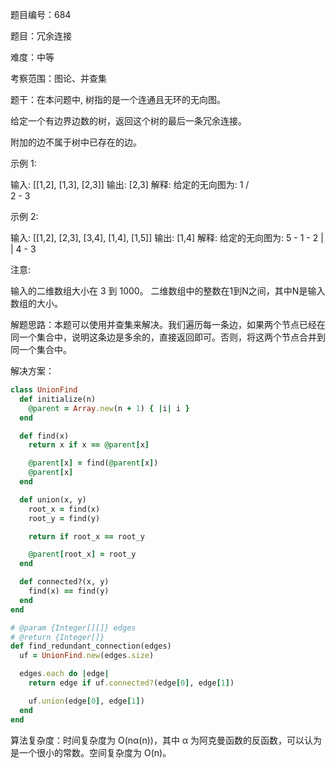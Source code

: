 题目编号：684

题目：冗余连接

难度：中等

考察范围：图论、并查集

题干：在本问题中, 树指的是一个连通且无环的无向图。

给定一个有边界边数的树，返回这个树的最后一条冗余连接。

附加的边不属于树中已存在的边。

示例 1:

输入: [[1,2], [1,3], [2,3]]
输出: [2,3]
解释: 给定的无向图为:
  1
 / \
2 - 3

示例 2:

输入: [[1,2], [2,3], [3,4], [1,4], [1,5]]
输出: [1,4]
解释: 给定的无向图为:
5 - 1 - 2
    |   |
    4 - 3

注意:

输入的二维数组大小在 3 到 1000。
二维数组中的整数在1到N之间，其中N是输入数组的大小。

解题思路：本题可以使用并查集来解决。我们遍历每一条边，如果两个节点已经在同一个集合中，说明这条边是多余的，直接返回即可。否则，将这两个节点合并到同一个集合中。

解决方案：

```ruby
class UnionFind
  def initialize(n)
    @parent = Array.new(n + 1) { |i| i }
  end

  def find(x)
    return x if x == @parent[x]

    @parent[x] = find(@parent[x])
    @parent[x]
  end

  def union(x, y)
    root_x = find(x)
    root_y = find(y)

    return if root_x == root_y

    @parent[root_x] = root_y
  end

  def connected?(x, y)
    find(x) == find(y)
  end
end

# @param {Integer[][]} edges
# @return {Integer[]}
def find_redundant_connection(edges)
  uf = UnionFind.new(edges.size)

  edges.each do |edge|
    return edge if uf.connected?(edge[0], edge[1])

    uf.union(edge[0], edge[1])
  end
end
```

算法复杂度：时间复杂度为 O(nα(n))，其中 α 为阿克曼函数的反函数，可以认为是一个很小的常数。空间复杂度为 O(n)。